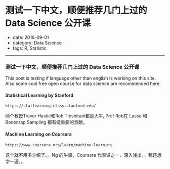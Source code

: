 # 测试一下中文，顺便推荐几门上过的 Data Science 公开课

- date: 2016-09-01
- category: Data Science
- tags: R, Statistic

----------------

### 测试一下中文，顺便推荐几门上过的 Data Science 公开课

This post is testing if language other than english is working on this site. Also some cool free open course for data science are recommended here.

#### Statistical Learning by Stanford

```
https://statlearning.class.stanford.edu/
```

两个教授Trevor Hastie和Rob Tibshirani都是大牛, Prof Rob在 Lasso 和 Bootstrap Sampling 都有挺重要的贡献。

#### Machine Learning on Coursera

```
https://www.coursera.org/learn/machine-learning
```

这个就不用多介绍了。。Ng 的牛课，Coursera 代表课之一，深入浅出。。我还想学一遍。。
